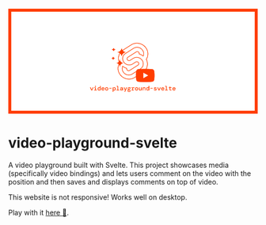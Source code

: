 ![](banner.png)

# video-playground-svelte

A video playground built with Svelte. This project showcases media (specifically video bindings) and lets users comment on the video with the position and then saves and displays comments on top of video.

This website is not responsive! Works well on desktop.

Play with it [here 🚀](https://video-playground-svelte.netlify.app/).
